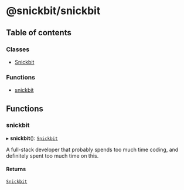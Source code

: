 # @snickbit/snickbit

## Table of contents

### Classes

- [Snickbit](classes/Snickbit.md)

### Functions

- [snickbit](README.md#snickbit)

## Functions

### snickbit

▸ **snickbit**(): [`Snickbit`](classes/Snickbit.md)

A full-stack developer that probably spends too much time coding, and definitely spent too much time on this.

#### Returns

[`Snickbit`](classes/Snickbit.md)
